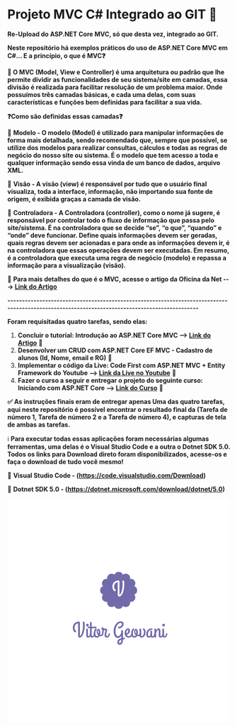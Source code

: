 # Projeto MVC C# Integrado ao GIT :open_file_folder:
 **Re-Upload do ASP.NET Core MVC, só que desta vez, integrado ao GIT.**
 
 **Neste repositório há exemplos práticos do uso de ASP.NET Core MVC em C#... E a princípio, o que é MVC:question:**
 
 **:bookmark_tabs: O MVC (Model, View e Controller) é uma arquitetura ou padrão que lhe permite dividir as funcionalidades de seu sistema/site em camadas, essa divisão é realizada para facilitar resolução de um problema maior. Onde possuímos três camadas básicas, e cada uma delas, com suas características e funções bem definidas para facilitar a sua vida.**
 
 **:question:Como são definidas essas camadas:question:**
 
 :pushpin: **Modelo - O modelo (Model) é utilizado para manipular informações de forma mais detalhada, sendo recomendado que, sempre que possível, se utilize dos modelos para realizar consultas, cálculos e todas as regras de negócio do nosso site ou sistema. É o modelo que tem acesso a toda e qualquer informação sendo essa vinda de um banco de dados, arquivo XML.**
 
 :pushpin: **Visão - A visão (view) é responsável por tudo que o usuário final visualiza, toda a interface, informação, não importando sua fonte de origem, é exibida graças a camada de visão.**
 
 :pushpin: **Controladora - A Controladora (controller), como o nome já sugere, é responsável por controlar todo o fluxo de informação que passa pelo site/sistema. É na controladora que se decide “se”, “o que”, “quando” e “onde” deve funcionar. Define quais informações devem ser geradas, quais regras devem ser acionadas e para onde as informações devem ir, é na controladora que essas operações devem ser executadas. Em resumo, é a controladora que executa uma regra de negócio (modelo) e repassa a informação para a visualização (visão).**

:newspaper: **Para mais detalhes do que é o MVC, acesse o artigo da Oficina da Net ---> [Link do Artigo](https://www.oficinadanet.com.br/artigo/desenvolvimento/o_que_e_model-view-controller_mvc)**

**----------------------------------------------------------------------------------------------------------------------------------------------**

**Foram requisitadas quatro tarefas, sendo elas:**
1. **Concluir o tutorial: Introdução ao ASP.NET Core MVC --> [Link do Artigo](https://docs.microsoft.com/pt-br/aspnet/core/getting-started/?view=aspnetcore-5.0&tabs=windows)** :pushpin:
2. **Desenvolver um CRUD com ASP.NET Core EF MVC - Cadastro de alunos (Id, Nome, email e RG)** :pushpin:
3. **Implementar o código da Live: Code First com ASP.NET MVC + Entity Framework do Youtube --> [Link da Live no Youtube](https://www.youtube.com/watch?v=KQ3CAUnDaSM
)**  :pushpin:
4. **Fazer o curso a seguir e entregar o projeto do seguinte curso: Iniciando com ASP.NET Core --> [Link do Curso](https://desenvolvedor.io/curso-online-iniciando-com-asp-net-core)** :pushpin:

**:white_check_mark: As instruções finais eram de entregar apenas Uma das quatro tarefas, aqui neste repositório é possível encontrar o resultado final da (Tarefa de número 1, Tarefa de número 2 e a Tarefa de número 4), e capturas de tela de ambas as tarefas.**

:information_source: **Para executar todas essas aplicações foram necessárias algumas ferramentas, uma delas é o Visual Studio Code e a outra o Dotnet SDK 5.0. Todos os links    para Download direto foram disponibilizados, acesse-os e faça o download de tudo você mesmo!**

:link: **Visual Studio Code - (https://code.visualstudio.com/Download)**

:link: **Dotnet SDK 5.0 - (https://dotnet.microsoft.com/download/dotnet/5.0)**

<p align="center">
  <img src="/V.png">
  </p>
